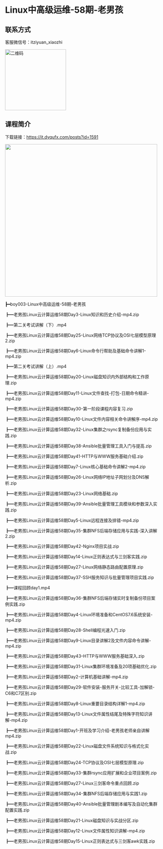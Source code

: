 # Linux中高级运维-58期-老男孩

## 联系方式

客服微信号：itziyuan_xiaozhi

<img src="https://ziyuanyun.oss-cn-guangzhou.aliyuncs.com/common/20240614073449/666b82192834a.jpg" width="200" height="200" alt="二维码">

## 课程简介

下载链接：https://it.dyqufx.com/posts?id=1591

<img src="https://ziyuanyun.oss-cn-guangzhou.aliyuncs.com/yun/20240515183241/66448f497d763.jpg" width="500" alt="">

  ┣━boy003-Linux中高级运维-58期-老男孩

 ┣━老男孩Linux云计算运维58期Day3-Linux知识和历史介绍-mp4.zip

 ┣━第二关考试讲解（下）.mp4

 ┣━老男孩Linux云计算运维58期Day25-Linux网络TCP协议及OSI七层模型原理2.zip

 ┣━老男孩Linux云计算运维58期Day6-Linux命令行帮助及基础命令讲解1-mp4.zip

 ┣━第二关考试讲解（上）.mp4

 ┣━老男孩Linux云计算运维58期Day20-Linux磁盘知识内外部结构和工作原理.zip

 ┣━老男孩Linux云计算运维58期Day11-Linux文件查找-打包-日期命令精讲-mp4.zip

 ┣━老男孩Linux云计算运维58期Day30-第一阶段课程内容复习.zip

 ┣━老男孩Linux云计算运维58期Day10-Linux文件内容相关命令讲解序-mp4.zip

 ┣━老男孩Linux云计算运维58期Day32-Linux集群之rsync复制备份应用与实践.zip

 ┣━老男孩Linux云计算运维58期Day38-Ansible批量管理工具入门与提高.zip

 ┣━老男孩Linux云计算运维58期Day41-HTTP与WWW服务基础介绍.zip

 ┣━老男孩Linux云计算运维58期Day7-Linux核心基础命令讲解2-mp4.zip

 ┣━老男孩Linux云计算运维58期Day26-Linux网络IP地址子网划分及DNS解析.zip

 ┣━老男孩Linux云计算运维58期Day23-Linux网络基础.zip

 ┣━老男孩Linux云计算运维58期Day39-Ansible批量管理工具模块和参数深入实践.zip

 ┣━老男孩Linux云计算运维58期Day5-Linux远程连接及排错-mp4.zip

 ┣━老男孩Linux云计算运维58期Day35-集群NFS后端存储应用与实践-深入讲解2.zip

 ┣━老男孩Linux云计算运维58期Day42-Nginx项目实战.zip

 ┣━老男孩Linux云计算运维58期Day14-Linux正则表达式与三剑客实践.zip

 ┣━老男孩Linux云计算运维58期Day27-Linux网络静态路由配置原理.zip

 ┣━老男孩Linux云计算运维58期Day37-SSH服务知识与批量管理项目实践.zip

 ┣━课程回顾day1.mp4

 ┣━老男孩Linux云计算运维58期Day36-集群NFS后端存储实时复制备份项目案例实践.zip

 ┣━老男孩Linux云计算运维58期Day4-Linux环境准备和CentOS7.6系统安装-mp4.zip

 ┣━老男孩Linux云计算运维58期Day28-Shell编程光速入门.zip

 ┣━老男孩Linux云计算运维58期Day9-Linux目录讲解2及文件内容命令讲解-mp4.zip

 ┣━老男孩Linux云计算运维58期Day43&#8211;HTTP与WWW服务基础深入.zip

 ┣━老男孩Linux云计算运维58期Day31-Linux集群环境准备及20项基础优化.zip

 ┣━老男孩Linux云计算运维58期Day2-计算机基础讲解-mp4.zip

 ┣━老男孩Linux云计算运维58期Day29-软件安装-服务开关-比较工具-加解锁-C6和C7区别.zip

 ┣━老男孩Linux云计算运维58期Day8-Linux重要目录结构详解1-mp4.zip

 ┣━老男孩Linux云计算运维58期Day13-Linux文件属性结尾及特殊字符知识讲解-mp4.zip

 ┣━老男孩Linux云计算运维58期Day1-开班及学习介绍-老男孩老师亲自讲解mp4.zip

 ┣━老男孩Linux云计算运维58期Day22-Linux磁盘文件系统知识与格式化实战.zip

 ┣━老男孩Linux云计算运维58期Day24-TCP协议及OSI七层模型原理.zip

 ┣━老男孩Linux云计算运维58期Day33-集群rsync应用扩展和企业项目案例.zip

 ┣━老男孩Linux云计算运维58期Day27-Linux三剑客命令重点回顾.zip

 ┣━老男孩Linux云计算运维58期Day34-集群NFS后端存储应用与实践1.zip

 ┣━老男孩Linux云计算运维58期Day40-Ansible批量管理剧本编写及自动化集群配置实践.zip

 ┣━老男孩Linux云计算运维58期Day21-Linux磁盘知识与实战分区.zip

 ┣━老男孩Linux云计算运维58期Day12-Linux文件属性知识讲解-mp4.zip

 ┣━老男孩Linux云计算运维58期Day15-Linux正则表达式与三剑客awk实践.zip

  